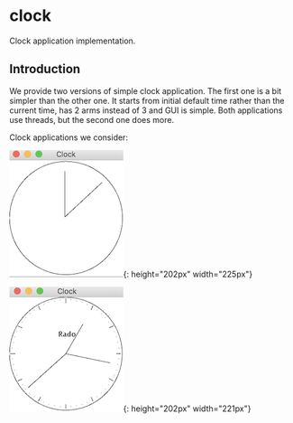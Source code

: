 # clock
Clock application implementation.


## Introduction

We provide two versions of simple clock application. The first one is a bit simpler than the other one. It starts from 
 initial default time rather than the current time, has 2 arms instead of 3 and GUI is simple. Both applications use 
 threads, but the second one does more.
 
Clock applications we consider:

![clock v1](https://github.com/AlbertHambardzumyan/clock/blob/master/doc/clock-v1.png "Clock v1"){: height="202px" width="225px"}

![clock v2](https://github.com/AlbertHambardzumyan/clock/blob/master/doc/clock-v2.png "Clock v2"){: height="202px" width="221px"}
